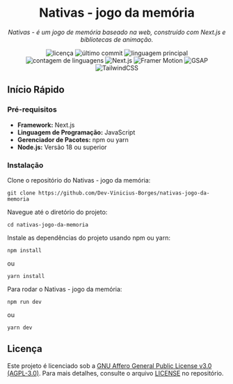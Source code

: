 <h1 align="center">Nativas - jogo da memória</h1>
<p align="center">
    <em>Nativas - é um jogo de memória baseado na web, construído com Next.js e bibliotecas de animação.</em>
</p>
<p align="center">
    <img src="https://img.shields.io/github/license/Dev-Vinicius-Borges/nativas-jogo-da-memoria?style=default&logo=opensourceinitiative&logoColor=white&color=0080ff" alt="licença">
    <img src="https://img.shields.io/github/last-commit/Dev-Vinicius-Borges/nativas-jogo-da-memoria?style=default&logo=git&logoColor=white&color=0080ff" alt="último commit">
    <img src="https://img.shields.io/github/languages/top/Dev-Vinicius-Borges/nativas-jogo-da-memoria?style=default&color=0080ff" alt="linguagem principal">
    <img src="https://img.shields.io/github/languages/count/Dev-Vinicius-Borges/nativas-jogo-da-memoria?style=default&color=0080ff" alt="contagem de linguagens">
    <img src="https://img.shields.io/badge/Next.js-000000?style=for-the-badge&logo=nextdotjs&logoColor=white" alt="Next.js">
    <img src="https://img.shields.io/badge/Framer%20Motion-0055FF?style=for-the-badge&logo=framer&logoColor=white" alt="Framer Motion">
    <img src="https://img.shields.io/badge/GSAP-88CE02?style=for-the-badge&logo=greensock&logoColor=white" alt="GSAP">
    <img src="https://img.shields.io/badge/TailwindCSS-38B2AC?style=for-the-badge&logo=tailwind-css&logoColor=white" alt="TailwindCSS">
</p>

## Início Rápido

### Pré-requisitos

- **Framework:** Next.js
- **Linguagem de Programação:** JavaScript
- **Gerenciador de Pacotes:** npm ou yarn
- **Node.js:** Versão 18 ou superior

### Instalação

Clone o repositório do Nativas - jogo da memória:
   
```
git clone https://github.com/Dev-Vinicius-Borges/nativas-jogo-da-memoria
```

Navegue até o diretório do projeto:
```
cd nativas-jogo-da-memoria
```

Instale as dependências do projeto usando npm ou yarn:
```
npm install
```

ou

```
yarn install
```

Para rodar o Nativas - jogo da memória:

```
npm run dev
```

ou

```
yarn dev
```

## Licença

Este projeto é licenciado sob a [GNU Affero General Public License v3.0 (AGPL-3.0)](https://www.gnu.org/licenses/agpl-3.0.html). Para mais detalhes, consulte o arquivo [LICENSE](https://github.com/Dev-Vinicius-Borges/clinicare/blob/main/LICENSE) no repositório.
